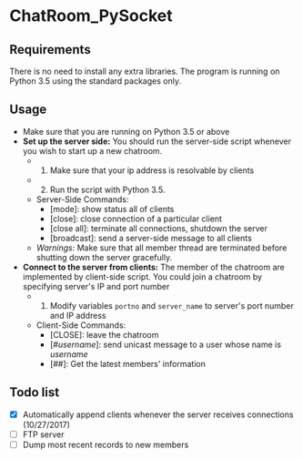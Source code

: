 # ChatRoom_PySocket
## Requirements
There is no need to install any extra libraries. The program is running on Python 3.5 using the standard packages only.  
## Usage
- Make sure that you are running on Python 3.5 or above
- **Set up the server side:** You should run the server-side script whenever you wish to start up a new chatroom.
   - 1. Make sure that your ip address is resolvable by clients
   - 2. Run the script with Python 3.5.
   - Server-Side Commands:
       - [mode]: show status all of clients
       - [close]: close connection of a particular client
       - [close all]: terminate all connections, shutdown the server
       - [broadcast]: send a server-side message to all clients
   - *Warnings:* Make sure that all member thread are terminated before shutting down the server gracefully.
- **Connect to the server from clients:** The member of the chatroom are implemented by client-side script. You could join a chatroom by specifying server's IP and port number  
   - 1. Modify variables ```portno``` and ```server_name``` to server's port number and IP address
   - Client-Side Commands:
       - [CLOSE]: leave the chatroom
       - [#*username*]: send unicast message to a user whose name is *username*
       - [##]: Get the latest members' information
## Todo list
- [x] Automatically append clients whenever the server receives connections  (10/27/2017)
- [ ] FTP server
- [ ] Dump most recent records to new members
